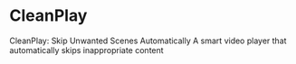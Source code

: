 # CleanPlay
CleanPlay: Skip Unwanted Scenes Automatically A smart video player that automatically skips inappropriate content
